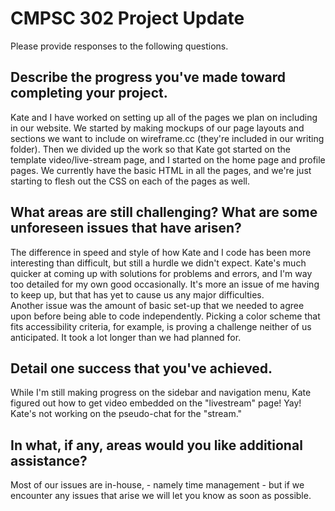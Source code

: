 # CMPSC 302 Project Update

Please provide responses to the following questions.

## Describe the progress you've made toward completing your project.

Kate and I have worked on setting up all of the pages we plan on including in our website.
We started by making mockups of our page layouts and sections we want to include on wireframe.cc (they're included in our writing folder). Then we divided up the work so that Kate got started on the template video/live-stream page, and I started on the home page and profile pages.
We currently have the basic HTML in all the pages, and we're just starting to flesh out the CSS on each of the pages as well.

## What areas are still challenging? What are some unforeseen issues that have arisen?

The difference in speed and style of how Kate and I code has been more interesting than difficult, but still a hurdle we didn't expect. Kate's much quicker at coming up with solutions for problems and errors, and I'm way too detailed for my own good occasionally. It's more an issue of me having to keep up, but that has yet to cause us any major difficulties.  
Another issue was the amount of basic set-up that we needed to agree upon before being able to code independently. Picking a color scheme that fits accessibility criteria, for example, is proving a challenge neither of us anticipated. It took a lot longer than we had planned for.

## Detail one success that you've achieved.

While I'm still making progress on the sidebar and navigation menu, Kate figured out how to get video embedded on the "livestream" page! Yay! Kate's not working on the pseudo-chat for the "stream."

## In what, if any, areas would you like additional assistance?
Most of our issues are in-house, - namely time management - but if we encounter any issues that arise we will let you know as soon as possible. 

